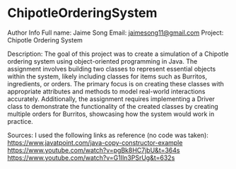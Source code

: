 # ChipotleOrderingSystem
Author Info
Full name: Jaime Song
Email: jaimesong11@gmail.com
Project: Chipotle Ordering System

Description: 
The goal of this project was to create a simulation of a Chipotle ordering system using object-oriented programming in Java. The assignment involves building two classes to represent essential objects within the system, likely including classes for items such as Burritos, ingredients, or orders. The primary focus is on creating these classes with appropriate attributes and methods to model real-world interactions accurately. Additionally, the assignment requires implementing a Driver class to demonstrate the functionality of the created classes by creating multiple orders for Burritos, showcasing how the system would work in practice.

Sources: 
I used the following links as reference (no code was taken):
https://www.javatpoint.com/java-copy-constructor-example
https://www.youtube.com/watch?v=pgBk8HC7jbU&t=364s
https://www.youtube.com/watch?v=G1Iln3PSrUg&t=632s
